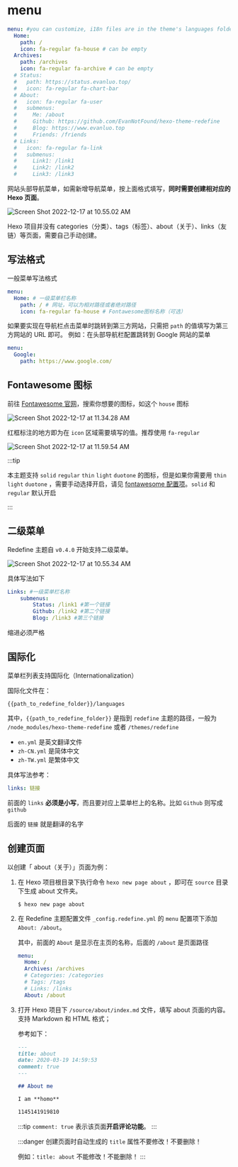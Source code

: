 # menu

```yaml
menu: #you can customize, i18n files are in the theme's languages folder. fa-regular recommended
  Home: 
    path: / 
    icon: fa-regular fa-house # can be empty
  Archives: 
    path: /archives 
    icon: fa-regular fa-archive # can be empty
  # Status: 
  #   path: https://status.evanluo.top/
  #   icon: fa-regular fa-chart-bar
  # About: 
  #   icon: fa-regular fa-user
  #   submenus:
  #     Me: /about
  #     Github: https://github.com/EvanNotFound/hexo-theme-redefine
  #     Blog: https://www.evanluo.top
  #     Friends: /friends
  # Links: 
  #   icon: fa-regular fa-link
  #   submenus:
  #     Link1: /link1
  #     Link2: /link2
  #     Link3: /link3
```

网站头部导航菜单，如需新增导航菜单，按上面格式填写，**同时需要创建相对应的 Hexo 页面**。

![Screen Shot 2022-12-17 at 10.55.02 AM](https://evan.beee.top/img/Screen%20Shot%202022-12-17%20at%2010.55.02%20AM.png)

Hexo 项目并没有 categories（分类）、tags（标签）、about（关于）、links（友链）等页面，需要自己手动创建。

## 写法格式

一般菜单写法格式

```yaml
menu:
  Home: # 一级菜单栏名称
    path: / # 网址，可以为相对路径或者绝对路径
    icon: fa-regular fa-house # Fontawesome图标名称（可选）
```

如果要实现在导航栏点击菜单时跳转到第三方网站，只需把 `path` 的值填写为第三方网站的 URL 即可。
例如：在头部导航栏配置跳转到 Google 网站的菜单

```yaml
menu:
  Google: 
  	path: https://www.google.com/
```

## Fontawesome 图标

前往 [Fontawesome 官网](https://fontawesome.com/search)，搜索你想要的图标，如这个 `house` 图标

![Screen Shot 2022-12-17 at 11.34.28 AM](https://evan.beee.top/img/Screen%20Shot%202022-12-17%20at%2011.34.28%20AM.png)



红框标注的地方即为在 `icon` 区域需要填写的值。推荐使用 `fa-regular` 

![Screen Shot 2022-12-17 at 11.59.54 AM](https://evan.beee.top/img/Screen%20Shot%202022-12-17%20at%2011.59.54%20AM.png)

:::tip

本主题支持 `solid` `regular` `thin` `light` `duotone` 的图标，但是如果你需要用 `thin` `light` `duotone` ，需要手动选择开启，请见 [fontawesome 配置项](https://redefine-docs.evanluo.top/docs/configuration-guide/fontawesome)。`solid` 和 `regular` 默认开启

:::

## 二级菜单

Redefine 主题自 `v0.4.0` 开始支持二级菜单。

![Screen Shot 2022-12-17 at 10.55.34 AM](https://evan.beee.top/img/Screen%20Shot%202022-12-17%20at%2010.55.34%20AM.png)

具体写法如下

```yaml
Links: #一级菜单栏名称
	submenus: 
		Status: /link1 #第一个链接
		Github: /link2 #第二个链接
		Blog: /link3 #第三个链接
```

缩进必须严格

## 国际化

菜单栏列表支持国际化（Internationalization）

国际化文件在：

```shell
{{path_to_redefine_folder}}/languages
```

其中，`{{path_to_redefine_folder}}` 是指到 `redefine` 主题的路径，一般为 `/node_modules/hexo-theme-redefine` 或者 `/themes/redefine`

- `en.yml` 是英文翻译文件
- `zh-CN.yml` 是简体中文
- `zh-TW.yml` 是繁体中文

具体写法参考：

```yaml
links: 链接
```

前面的 `links` **必须是小写**，而且要对应上菜单栏上的名称。比如 `Github` 则写成 `github`

后面的 `链接` 就是翻译的名字

## 创建页面

以创建「 about（关于）」页面为例：

1. 在 Hexo 项目根目录下执行命令 `hexo new page about` ，即可在 `source` 目录下生成 about 文件夹。

   ```shell
   $ hexo new page about
   ```

2. 在 Redefine 主题配置文件 `_config.redefine.yml` 的 `menu` 配置项下添加 `About: /about`。

   其中，前面的 `About` 是显示在主页的名称，后面的 `/about` 是页面路径

   ```yaml
   menu:
     Home: /
     Archives: /archives
     # Categories: /categories
     # Tags: /tags
     # Links: /links
     About: /about
   ```

3. 打开 Hexo 项目下 `/source/about/index.md` 文件，填写 about 页面的内容。
   支持 Markdown 和 HTML 格式；  

   参考如下：

   ```markdown
   ---
   title: about
   date: 2020-03-19 14:59:53
   comment: true
   ---
   
   ## About me
   
   I am **homo**
   
   1145141919810
   ```

   :::tip
   `comment: true` 表示该页面**开启评论功能**。
   :::

   :::danger
   创建页面时自动生成的 `title` 属性不要修改！不要删除！  

   例如：`title: about` 不能修改！不能删除！
   :::
